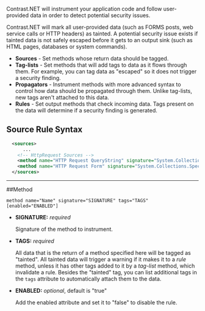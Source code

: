 <!--
title: "Level 2 Rules - Instrumentation Source Rules"
description: "Information on .NET Instrumentation Source Rules"
tags: "customization rules level agent .Net instrumentation source"
-->

Contrast.NET will instrument your application code and follow user-provided data in order to detect potential security issues.  

Contrast.NET will mark all user-provided data (such as FORMS posts, web service calls or HTTP headers) as tainted.  A potential security issue exists if tainted data is not safely escaped before it gets to an output sink (such as HTML pages, databases or system commands).  

* **Sources** - Set methods whose return data should be tagged.
* **Tag-lists** - Set methods that will add tags to data as it flows through them.  For example, you can tag data as "escaped" so it does not trigger a security finding.
* **Propagators** - Instrument methods with more advanced syntax to control how data should be propagated through them.  Unlike tag-lists, new tags aren't attached to this data.
* **Rules** - Set output methods that check incoming data.  Tags present on the data will determine if a security finding is generated.


## Source Rule Syntax
```xml
  <sources>
      ...
    <!-- HttpRequest Sources -->
    <method name="HTTP Request QueryString" signature="System.Collections.Specialized.NameValueCollection System.Web.HttpRequest.get_QueryString()" tags="cross-site" />
    <method name="HTTP Request Form" signature="System.Collections.Specialized.NameValueCollection System.Web.HttpRequest.get_Form()" tags="cross-site" />
  </sources>  
```

---

##Method

 ```
 method name="Name" signature="SIGNATURE" tags="TAGS" [enabled="ENABLED"]
 ```

* **SIGNATURE:** *required*

   Signature of the method to instrument.
   
* **TAGS:** *required*
  
  All data that is the return of a method specified here will be tagged as "tainted".  All tainted data will trigger a warning if it makes it to a *rule* method, unless it has other tags added to it by a *tag-list* method, which invalidate a rule.
  Besides the "tainted" tag, you can list additional tags in the ```tags``` attribute to automatically attach them to the data.

* **ENABLED:** *optional*, default is "true"
  
  Add the enabled attribute and set it to "false" to disable the rule.
